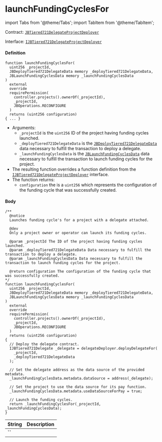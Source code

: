 # launchFundingCyclesFor

import Tabs from '@theme/Tabs';
import TabItem from '@theme/TabItem';

Contract: [`JBTiered721DelegateProjectDeployer`](/dev/api/contracts/or-delegates/jbtiered721delegateprojectdeployer/)

Interface: [`IJBTiered721DelegateProjectDeployer`](/dev/api/interfaces/ijbtiered721delegateprojectdeployer)

<Tabs>
<TabItem value="Step by step" label="Step by step">

#### Definition

```
function launchFundingCyclesFor(
  uint256 _projectId,
  JBDeployTiered721DelegateData memory _deployTiered721DelegateData,
  JBLaunchFundingCyclesData memory _launchFundingCyclesData
)
  external
  override
  requirePermission(
    controller.projects().ownerOf(_projectId),
    _projectId,
    JBOperations.RECONFIGURE
  )
  returns (uint256 configuration)
{ ... }
```

- Arguments:
  - `_projectId` is the `uint256` ID of the project having funding cycles launched.
  - `_deployTiered721DelegateData` is the [`JBDeployTiered721DelegateData`](/dev/api/data-structures/jbdeploytiered721delegatedata) data necessary to fulfill the transaction to deploy a delegate.
  - `_launchFundingCyclesData` is the [`JBLaunchFundingCyclesData`](/dev/api/data-structures/jblaunchfundingcyclesdata) data necessary to fulfill the transaction to launch funding cycles for the project.
- The resulting function overrides a function definition from the [`IJBTiered721DelegateProjectDeployer`](/dev/api/interfaces/ijbtiered721delegateprojectdeployer) interface.
- The function returns:
  - `configuration` the is a `uint256` which represents the configuration of the funding cycle that was successfully created.

#### Body

</TabItem>

<TabItem value="Code" label="Code">

```
/**
  @notice
  Launches funding cycle's for a project with a delegate attached.

  @dev
  Only a project owner or operator can launch its funding cycles.

  @param _projectId The ID of the project having funding cycles launched.
  @param _deployTiered721DelegateData Data necessary to fulfill the transaction to deploy a delegate.
  @param _launchFundingCyclesData Data necessary to fulfill the transaction to launch funding cycles for the project.

  @return configuration The configuration of the funding cycle that was successfully created.
*/
function launchFundingCyclesFor(
  uint256 _projectId,
  JBDeployTiered721DelegateData memory _deployTiered721DelegateData,
  JBLaunchFundingCyclesData memory _launchFundingCyclesData
)
  external
  override
  requirePermission(
    controller.projects().ownerOf(_projectId),
    _projectId,
    JBOperations.RECONFIGURE
  )
  returns (uint256 configuration)
{
  // Deploy the delegate contract.
  IJBTiered721Delegate _delegate = delegateDeployer.deployDelegateFor(
    _projectId,
    _deployTiered721DelegateData
  );

  // Set the delegate address as the data source of the provided metadata.
  _launchFundingCyclesData.metadata.dataSource = address(_delegate);

  // Set the project to use the data source for its pay function.
  _launchFundingCyclesData.metadata.useDataSourceForPay = true;

  // Launch the funding cycles.
  return _launchFundingCyclesFor(_projectId, _launchFundingCyclesData);
}
```

</TabItem>

<TabItem value="Errors" label="Errors">

|String|Description|
|-|-|
|**``**||

</TabItem>

<TabItem value="Bug bounty" label="Bug bounty">

</TabItem>
</Tabs>

